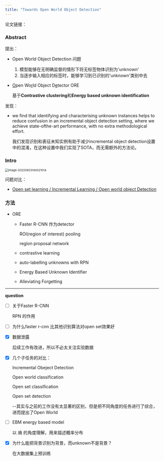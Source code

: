 ```yaml
---
title: "Towards Open World Object Detection"
---
```

论文链接：



### Abstract

提出：

- Open World Object Detection 问题
  1.  模型能够在无明确监督的情形下将无标签物体识别为'unknown'
  1.  当逐步输入相应的标签时，能够学习到已识别的'unknown'类别中去

- <u>O</u>pen Wo<u>r</u>ld Object D<u>e</u>tector ORE

  基于**Contrastive clustering**和**Energy based unknown identification**

发现：

- we find that identifying and characterising unknown instances helps to reduce confusion in an incremental object detection setting, where we achieve state-ofthe-art performance, with no extra methodological effort.

  我们发现识别和表征未知实例有助于减少incremental object detection设置中的混淆，在这种设置中我们实现了SOTA，而无需额外的方法论。

### Intro

<img src="http://img.reedyoung.cn/image-20220923140021014.png" alt="image-20220923140021014" style="zoom: 67%;" />

问题对比：

- <u>Open set learning / Incremental Learning / Open world object Detection</u> 

### 方法

- ORE
  
  - Faster R-CNN 作为detector
  
    ROI(region of interest) pooling
  
    region proposal network
  
  - contrastive learning
  
  - auto-labelling unknowns with RPN
  
  - Energy Based Unknown Identifier
  
  - Alleviating Forgetting
  






---

**question**

- [ ] 关于Faster R-CNN

  RPN 的作用

- [ ] 为什么faster r-cnn 比其他识别算法对open set效果好

  

- [x] 数据泄露

  后续工作有改进，所以不必太关注实验数据

- [x] 几个子任务的对比：

  Incremental Obeject Detection

  Open world classification

  Open set classification

  Open set detection

   --其实与之前的工作没有太显著的区别，但是把不同角度的任务进行了综合，进而提出了Open World

- [ ] EBM energy based model

  以 熵 的角度理解，用来描述概率分布

- [x] 为什么能把背景识别为背景，而unknown不是背景？

  在大数据集上预训练
